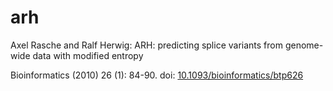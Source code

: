 arh
===

Axel Rasche and Ralf Herwig: ARH: predicting splice variants from genome-wide data with modified entropy

Bioinformatics (2010) 26 (1): 84-90. doi: [10.1093/bioinformatics/btp626](http://dx.doi.org/10.1093/bioinformatics/btp626)
